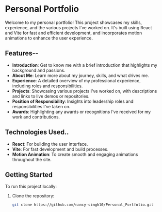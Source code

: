 # Personal Portfolio

Welcome to my personal portfolio! This project showcases my skills, experience, and the various projects I've worked on. It's built using React and Vite for fast and efficient development, and incorporates motion animations to enhance the user experience.

## Features--

- **Introduction**: Get to know me with a brief introduction that highlights my background and passions.
- **About Me**: Learn more about my journey, skills, and what drives me.
- **Experience**: A detailed overview of my professional experience, including roles and responsibilities.
- **Projects**: Showcasing various projects I've worked on, with descriptions and links to live demos or repositories.
- **Position of Responsibility**: Insights into leadership roles and responsibilities I've taken on.
- **Awards**: Highlighting any awards or recognitions I’ve received for my work and contributions.

## Technologies Used..

- **React**: For building the user interface.
- **Vite**: For fast development and build processes.
- **Motion Animation**: To create smooth and engaging animations throughout the site.

## Getting Started

To run this project locally:

1. Clone the repository:
   ```bash
   git clone https://github.com/nancy-singh10/Personal_Portfolio.git
